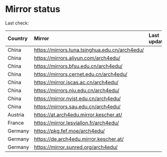 <script src="./time.js"></script>
# Mirror status
Last check: <script type="text/javascript">localize(1703322961.8094218);</script>

|Country|Mirror|Last update|
|:------|:-----|:----------|
|China|https://mirrors.tuna.tsinghua.edu.cn/arch4edu/|<script type="text/javascript">localize(1703226817);</script>|
|China|https://mirrors.aliyun.com/arch4edu/|<script type="text/javascript">localize(1703226817);</script>|
|China|https://mirrors.bfsu.edu.cn/arch4edu/|<script type="text/javascript">localize(1703226817);</script>|
|China|https://mirrors.cernet.edu.cn/arch4edu/|<script type="text/javascript">localize(1703226817);</script>|
|China|https://mirror.iscas.ac.cn/arch4edu/|<script type="text/javascript">localize(1703226817);</script>|
|China|https://mirrors.nju.edu.cn/arch4edu/|<script type="text/javascript">localize(1703226817);</script>|
|China|https://mirror.nyist.edu.cn/arch4edu/|<script type="text/javascript">localize(1703226817);</script>|
|China|https://mirrors.sau.edu.cn/arch4edu/|<script type="text/javascript">localize(1703313176);</script>|
|Austria|https://at.arch4edu.mirror.kescher.at/|<script type="text/javascript">localize(1703313176);</script>|
|France|https://mirror.lesviallon.fr/arch4edu/|<script type="text/javascript">localize(1703226817);</script>|
|Germany|https://pkg.fef.moe/arch4edu/|<script type="text/javascript">localize(1703313176);</script>|
|Germany|https://de.arch4edu.mirror.kescher.at/|<script type="text/javascript">localize(1703313176);</script>|
|Germany|https://mirror.sunred.org/arch4edu/|<script type="text/javascript">localize(1703313176);</script>|

<script src="./tablefilter/tablefilter.js"></script>
<script src="./table.js"></script>